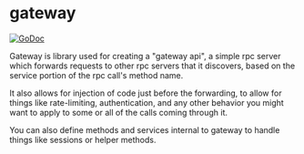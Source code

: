 # gateway

[![GoDoc](https://godoc.org/github.com/LevenLabs/gatewayrpc/gateway?status.svg)](https://godoc.org/github.com/LevenLabs/gatewayrpc/gateway)

Gateway is library used for creating a "gateway api", a simple rpc server which
forwards requests to other rpc servers that it discovers, based on the service
portion of the rpc call's method name.

It also allows for injection of code just before the forwarding, to allow for things
like rate-limiting, authentication, and any other behavior you might want to apply
to some or all of the calls coming through it.

You can also define methods and services internal to gateway to handle things like
sessions or helper methods.
